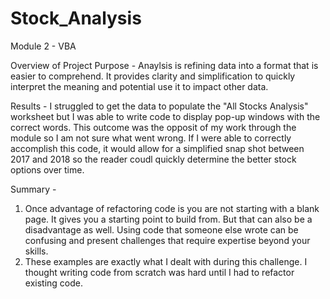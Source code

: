 # Stock_Analysis
Module 2 - VBA

Overview of Project Purpose - Anaylsis is refining data into a format that is easier to comprehend. It provides clarity and simplification to quickly interpret the meaning and potential use it to impact other data.

Results - I struggled to get the data to populate the "All Stocks Analysis" worksheet but I was able to write code to display pop-up windows with the correct words. This outcome was the opposit of my work through the module so I am not sure what went wrong. If I were able to correctly accomplish this code, it would allow for a simplified snap shot between 2017 and 2018 so the reader coudl quickly determine the better stock options over time. 

Summary - 
1. Once advantage of refactoring code is you are not starting with a blank page. It gives you a starting point to build from. But that can also be a disadvantage as well. Using code that someone else wrote can be confusing and present challenges that require expertise beyond your skills. 
2. These examples are exactly what I dealt with during this challenge. I thought writing code from scratch was hard until I had to refactor existing code. 
